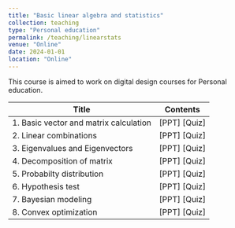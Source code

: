 ```yaml
---
title: "Basic linear algebra and statistics"
collection: teaching
type: "Personal education"
permalink: /teaching/linearstats
venue: "Online"
date: 2024-01-01
location: "Online"
---
```


This course is aimed to work on digital design courses for Personal education.

|Title|Contents|
|---------|----------|
|1. Basic vector and matrix calculation|[PPT] [Quiz]|
|2. Linear combinations|[PPT] [Quiz]|
|3. Eigenvalues and Eigenvectors|[PPT] [Quiz]|
|4. Decomposition of matrix|[PPT] [Quiz]|
|5. Probabilty distribution|[PPT] [Quiz]|
|6. Hypothesis test|[PPT] [Quiz]|
|7. Bayesian modeling|[PPT] [Quiz]|
|8. Convex optimization|[PPT] [Quiz]|
